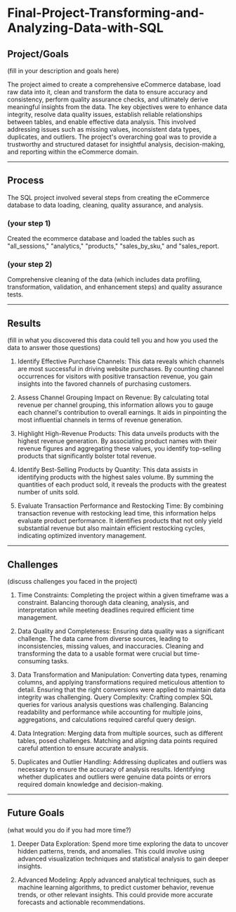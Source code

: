 # Final-Project-Transforming-and-Analyzing-Data-with-SQL

## Project/Goals
(fill in your description and goals here)


The project aimed to create a comprehensive eCommerce database, load raw data into it, clean and transform the data to ensure accuracy and consistency, perform quality assurance checks, and ultimately derive meaningful insights from the data. The key objectives were to enhance data integrity, resolve data quality issues, establish reliable relationships between tables, and enable effective data analysis. This involved addressing issues such as missing values, inconsistent data types, duplicates, and outliers. The project's overarching goal was to provide a trustworthy and structured dataset for insightful analysis, decision-making, and reporting within the eCommerce domain.

-------------------

## Process

The SQL project involved several steps from creating the eCommerce database to data loading, cleaning, quality assurance, and analysis.

### (your step 1)


Created the ecommerce database and loaded the tables such as "all_sessions," "analytics," "products," "sales_by_sku," and "sales_report.


### (your step 2)


Comprehensive cleaning of the data (which includes data profiling, transformation, validation, and enhancement steps) and quality assurance tests.

----------------------

## Results
(fill in what you discovered this data could tell you and how you used the data to answer those questions)

1.	Identify Effective Purchase Channels: This data reveals which channels are most successful in driving website purchases. By counting channel occurrences for visitors with positive transaction revenue, you gain insights into the favored channels of purchasing customers.

2.	Assess Channel Grouping Impact on Revenue: By calculating total revenue per channel grouping, this information allows you to gauge each channel's contribution to overall earnings. It aids in pinpointing the most influential channels in terms of revenue generation.

3.	Highlight High-Revenue Products: This data unveils products with the highest revenue generation. By associating product names with their revenue figures and aggregating these values, you identify top-selling products that significantly bolster total revenue.

4.	Identify Best-Selling Products by Quantity: This data assists in identifying products with the highest sales volume. By summing the quantities of each product sold, it reveals the products with the greatest number of units sold.

5.	Evaluate Transaction Performance and Restocking Time: By combining transaction revenue with restocking lead time, this information helps evaluate product performance. It identifies products that not only yield substantial revenue but also maintain efficient restocking cycles, indicating optimized inventory management.

-----------------------

## Challenges 
(discuss challenges you faced in the project)

1.  Time Constraints: Completing the project within a given timeframe was a constraint. Balancing thorough data cleaning, analysis, and interpretation while meeting deadlines required efficient time management.

2.  Data Quality and Completeness: Ensuring data quality was a significant challenge. The data came from diverse sources, leading to inconsistencies, missing values, and inaccuracies. Cleaning and transforming the data to a usable format were crucial but time-consuming tasks.

3.  Data Transformation and Manipulation: Converting data types, renaming columns, and applying transformations required meticulous attention to detail. Ensuring that the right conversions were applied to maintain data integrity was challenging.
Query Complexity: Crafting complex SQL queries for various analysis questions was challenging. Balancing readability and performance while accounting for multiple joins, aggregations, and calculations required careful query design.

4.  Data Integration: Merging data from multiple sources, such as different tables, posed challenges. Matching and aligning data points required careful attention to ensure accurate analysis.

5.  Duplicates and Outlier Handling: Addressing duplicates and outliers was necessary to ensure the accuracy of analysis results. Identifying whether duplicates and outliers were genuine data points or errors required domain knowledge and decision-making.

---------------------------

## Future Goals
(what would you do if you had more time?)

1.  Deeper Data Exploration: Spend more time exploring the data to uncover hidden patterns, trends, and anomalies. This could involve using advanced visualization techniques and statistical analysis to gain deeper insights.

2.  Advanced Modeling: Apply advanced analytical techniques, such as machine learning algorithms, to predict customer behavior, revenue trends, or other relevant insights. This could provide more accurate forecasts and actionable recommendations.


